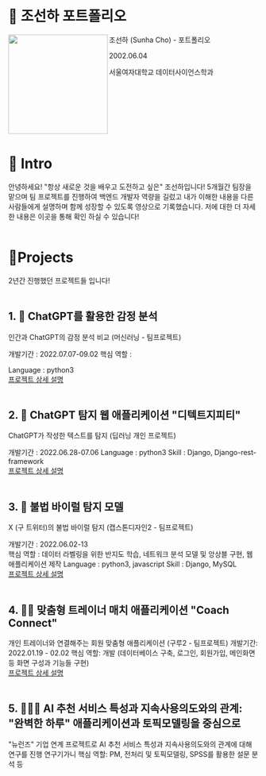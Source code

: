 # 📜 조선하 포트폴리오

조선하 (Sunha Cho) - 포트폴리오
<img src="https://github.com/user-attachments/assets/8619066d-ae40-4952-b80f-ff228655562c" width="200" align="left">

2002.06.04

서울여자대학교 데이터사이언스학과
<br/> <br/> <br/> 
<br/> 
<br/> 
<br/> 
<br/>
<br/> 

# 👋 Intro

안녕하세요! "항상 새로운 것을 배우고 도전하고 싶은" 조선하입니다!
5개월간 팀장을 맡으며 팀 프로젝트를 진행하여 백엔드 개발자 역량을 길렀고
내가 이해한 내용을 다른 사람들에게 설명하며 함께 성장할 수 있도록 영상으로 기록했습니다.
저에 대한 더 자세한 내용은   이곳을 통해 확인 하실 수 있습니다!
<br/><br/>  
# 📝Projects
2년간 진행했던 프로젝트들 입니다!
<br/><br/> 
## 1. 🤖 ChatGPT를 활용한 감정 분석

인간과 ChatGPT의 감정 분석 비교 (머신러닝 - 팀프로젝트)

개발기간 : 2022.07.07-09.02
핵심 역할 : 

Language : python3
<br/> 
[프로젝트 상세 설명](https://github.com/sunhacho/ChatGPT/tree/main)
<br/><br/>  

## 2. 🚨 ChatGPT 탐지 웹 애플리케이션 "디텍트지피티"

ChatGPT가 작성한 텍스트를 탐지 (딥러닝 개인 프로젝트)

개발기간 : 2022.06.28-07.06
Language : python3
Skill : Django, Django-rest-framework
<br/> 
[프로젝트 상세 설명](https://github.com/sunhacho/DetectGPT/tree/main)
<br/><br/>  

## 3. 🚨 불법 바이럴 탐지 모델

X (구 트위터)의 불법 바이럴 탐지 (캡스톤디자인2 - 팀프로젝트)

개발기간 : 2022.06.02-13
<br/> 
핵심 역할 : 데이터 라벨링을 위한 반지도 학습, 네트워크 분석 모델 및 앙상블 구현, 웹 애플리케이션 제작
Language : python3, javascript
Skill : Django, MySQL
<br/> 
[프로젝트 상세 설명](https://github.com/sunhacho/viral/tree/main)
<br/><br/> 

## 4. 🏋🏻 맞춤형 트레이너 매치 애플리케이션 "Coach Connect"
개인 트레이너와 연결해주는 회원 맞춤형 애플리케이션 (구루2 - 팀프로젝트)
개발기간: 2022.01.19 - 02.02
핵심 역할: 개발 (데이터베이스 구축, 로그인, 회원가입, 메인화면 등 화면 구성과 기능들 구현)
<br/> 
[프로젝트 상세 설명](https://github.com/sunhacho/Coach_connect)
<br/> <br/> 

## 5. 👩🏻‍💻 AI 추천 서비스 특성과 지속사용의도와의 관계: "완벽한 하루" 애플리케이션과 토픽모델링을 중심으로
"뉴런즈" 기업 연계 프로젝트로 AI 추천 서비스 특성과 지속사용의도와의 관계에 대해 연구를 진행
연구기가니
핵심 역할: PM, 전처리 및 토픽모델링, SPSS를 활용한 설문 분석 등
<br/> 

